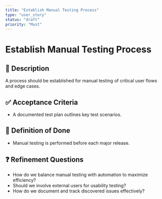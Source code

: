 ```yaml
---
title: "Establish Manual Testing Process"
type: "user_story"
status: "draft"
priority: "Must"
---
```


# Establish Manual Testing Process

## 📌 Description
A process should be established for manual testing of critical user flows and edge cases.

## ✅ Acceptance Criteria
- A documented test plan outlines key test scenarios.

## 🎯 Definition of Done
- Manual testing is performed before each major release.

## ❓ Refinement Questions
- How do we balance manual testing with automation to maximize efficiency?
- Should we involve external users for usability testing?
- How do we document and track discovered issues effectively?
